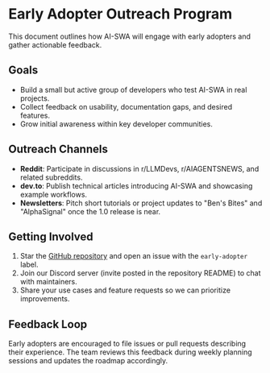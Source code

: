 # Early Adopter Outreach Program

This document outlines how AI-SWA will engage with early adopters and gather actionable feedback.

## Goals
- Build a small but active group of developers who test AI-SWA in real projects.
- Collect feedback on usability, documentation gaps, and desired features.
- Grow initial awareness within key developer communities.

## Outreach Channels
- **Reddit**: Participate in discussions in r/LLMDevs, r/AIAGENTSNEWS, and related subreddits.
- **dev.to**: Publish technical articles introducing AI-SWA and showcasing example workflows.
- **Newsletters**: Pitch short tutorials or project updates to "Ben's Bites" and "AlphaSignal" once the 1.0 release is near.

## Getting Involved
1. Star the [GitHub repository](https://github.com/adrianwedd/AI-SWA) and open an issue with the `early-adopter` label.
2. Join our Discord server (invite posted in the repository README) to chat with maintainers.
3. Share your use cases and feature requests so we can prioritize improvements.

## Feedback Loop
Early adopters are encouraged to file issues or pull requests describing their experience. The team reviews this feedback during weekly planning sessions and updates the roadmap accordingly.
